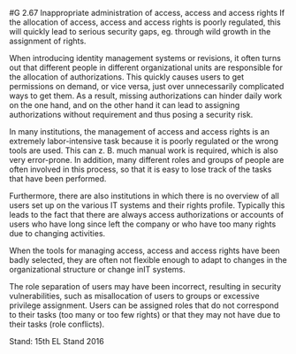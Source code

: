 #G 2.67 Inappropriate administration of access, access and access rights
If the allocation of access, access and access rights is poorly regulated, this will quickly lead to serious security gaps, eg. through wild growth in the assignment of rights.

When introducing identity management systems or revisions, it often turns out that different people in different organizational units are responsible for the allocation of authorizations. This quickly causes users to get permissions on demand, or vice versa, just over unnecessarily complicated ways to get them. As a result, missing authorizations can hinder daily work on the one hand, and on the other hand it can lead to assigning authorizations without requirement and thus posing a security risk.

In many institutions, the management of access and access rights is an extremely labor-intensive task because it is poorly regulated or the wrong tools are used. This can z. B. much manual work is required, which is also very error-prone. In addition, many different roles and groups of people are often involved in this process, so that it is easy to lose track of the tasks that have been performed.

Furthermore, there are also institutions in which there is no overview of all users set up on the various IT systems and their rights profile. Typically this leads to the fact that there are always access authorizations or accounts of users who have long since left the company or who have too many rights due to changing activities.

When the tools for managing access, access and access rights have been badly selected, they are often not flexible enough to adapt to changes in the organizational structure or change inIT systems.

The role separation of users may have been incorrect, resulting in security vulnerabilities, such as misallocation of users to groups or excessive privilege assignment. Users can be assigned roles that do not correspond to their tasks (too many or too few rights) or that they may not have due to their tasks (role conflicts).

Stand: 15th EL Stand 2016




